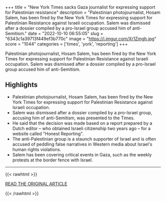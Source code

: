 +++
title = "New York Times sacks Gaza journalist for expressing support for Palestinian resistance"
description = "Palestinian photojournalist, Hosam Salem, has been fired by the New York Times for expressing support for Palestinian Resistance against Israeli occupation. Salem was dismissed after a dossier compiled by a pro-Israel group accused him of anti-Semitism."
date = "2022-10-10 06:55:05"
slug = "6343c1a39713f449ef3b770c"
image = "https://i.imgur.com/Xr1Zmgh.jpg"
score = "1044"
categories = ['times', 'york', 'reporting']
+++

Palestinian photojournalist, Hosam Salem, has been fired by the New York Times for expressing support for Palestinian Resistance against Israeli occupation. Salem was dismissed after a dossier compiled by a pro-Israel group accused him of anti-Semitism.

## Highlights

- Palestinian photojournalist, Hosam Salem, has been fired by the New York Times for expressing support for Palestinian Resistance against Israeli occupation.
- Salem was dismissed after a dossier compiled by a pro-Israel group, accusing him of anti-Semitism, was presented to the Times.
- He said that the decision was made based on a report prepared by a Dutch editor – who obtained Israeli citizenship two years ago – for a website called "Honest Reporting".
- The anti-Palestinian group is a staunch supporter of Israel and is often accused of peddling false narratives in Western media about Israel's human rights violations.
- Salem has been covering critical events in Gaza, such as the weekly protests at the border fence with Israel.

---

{{< rawhtml >}}
  <p class="article-category">
    <a target="_blank" href="https://www.middleeastmonitor.com/20221006-new-york-times-sacks-gaza-journalist-for-expressing-support-for-palestinian-resistance/">READ THE ORIGINAL ARTICLE</a>
  </p>
{{< /rawhtml >}}
